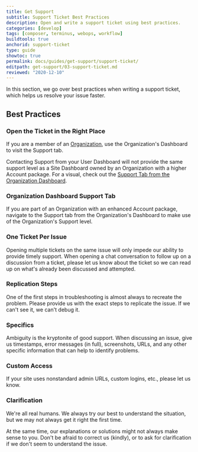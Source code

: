 ```yaml
---
title: Get Support
subtitle: Support Ticket Best Practices
description: Open and write a support ticket using best practices.
categories: [develop]
tags: [composer, terminus, webops, workflow]
buildtools: true
anchorid: support-ticket
type: guide
showtoc: true
permalink: docs/guides/get-support/support-ticket/
editpath: get-support/03-support-ticket.md
reviewed: "2020-12-10"
---
```


In this section, we go over best practices when writing a support ticket, which helps us resolve your issue faster.


## Best Practices

### Open the Ticket in the Right Place

If you are a member of an [Organization](/organizations), use the Organization's Dashboard to visit the Support tab.

Contacting Support from your User Dashboard will not provide the same support level as a Site Dashboard owned by an Organization with a higher Account package. For a visual, check out the [Support Tab from the Organization Dashboard](#the-support-tab-from-the-organization-dashboard).

### Organization Dashboard Support Tab

If you are part of an Organization with an enhanced Account package, navigate to the Support tab from the Organization's Dashboard to make use of the Organization's Support level.

<!--![Select Support from the Organization's Dashboard](../images/dashboard/support-from-org-dash.gif)-->

### One Ticket Per Issue

Opening multiple tickets on the same issue will only impede our ability to provide timely support. When opening a chat conversation to follow up on a discussion from a ticket, please let us know about the ticket so we can read up on what's already been discussed and attempted.

### Replication Steps

One of the first steps in troubleshooting is almost always to recreate the problem. Please provide us with the exact steps to replicate the issue. If we can't see it, we can't debug it.

### Specifics

Ambiguity is the kryptonite of good support. When discussing an issue, give us timestamps, error messages (in full), screenshots, URLs, and any other specific information that can help to identify problems.

### Custom Access

If your site uses nonstandard admin URLs, custom logins, etc., please let us know.

### Clarification

We're all real humans. We always try our best to understand the situation, but we may not always get it right the first time.

At the same time, our explanations or solutions might not always make sense to you. Don't be afraid to correct us (kindly), or to ask for clarification if we don't seem to understand the issue.